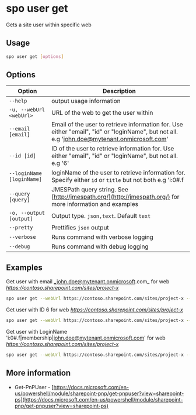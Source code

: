 # spo user get

Gets a site user within specific web

## Usage

```sh
spo user get [options]
```

## Options

Option|Description
------|-----------
`--help`|output usage information
`-u, --webUrl <webUrl>`|URL of the web to get the user within 
`--email [email]`|Email of the user to retrieve information for. Use either "email", "id" or "loginName", but not all. e.g 'john.doe@mytenant.onmicrosoft.com'
`--id [id]`|ID of the user to retrieve information for. Use either "email", "id" or "loginName", but not all. e.g '6'
`--loginName [loginName]`|loginName of the user to retrieve information for. Specify either `id` or `title` but not both e.g 'i:0#.f|membership|john.doe@mytenant.onmicrosoft.com'
`--query [query]`|JMESPath query string. See [http://jmespath.org/](http://jmespath.org/) for more information and examples
`-o, --output [output]`|Output type. `json,text`. Default `text`
`--pretty`|Prettifies `json` output
`--verbose`|Runs command with verbose logging
`--debug`|Runs command with debug logging

## Examples

Get user with email _john.doe@mytenant.onmicrosoft.com_ for web _https://contoso.sharepoint.com/sites/project-x_

```sh
spo user get --webUrl https://contoso.sharepoint.com/sites/project-x --email john.doe@mytenant.onmicrosoft.com
```

Get user with ID 6 for web _https://contoso.sharepoint.com/sites/project-x_

```sh
spo user get --webUrl https://contoso.sharepoint.com/sites/project-x --id 6 
```
Get user with LoginName 'i:0#.f|membership|john.doe@mytenant.onmicrosoft.com' for web _https://contoso.sharepoint.com/sites/project-x_

```sh
spo user get --webUrl https://contoso.sharepoint.com/sites/project-x --loginName i:0#.f|membership|john.doe@mytenant.onmicrosoft.com 
```



## More information

- Get-PnPUser - [https://docs.microsoft.com/en-us/powershell/module/sharepoint-pnp/get-pnpuser?view=sharepoint-ps](https://docs.microsoft.com/en-us/powershell/module/sharepoint-pnp/get-pnpuser?view=sharepoint-ps)